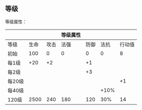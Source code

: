 ## 等级

等级属性：

|  |  |  |等级属性|  |  ||
|---|---|---|---|---|---|---|
|等级|生命|攻击|法强|防御|法抗|行动值|
|初始|100|0|0|0|0|8|
|每1级|+20|+2||+1|||
|每2级||||+3|||
|每20级||||||+1|
|每40级|||||+10%||
|120级|2500|240|180|120|30%|14|

